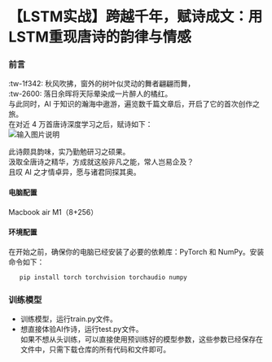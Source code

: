 # 【LSTM实战】跨越千年，赋诗成文：用LSTM重现唐诗的韵律与情感
### 前言
 :tw-1f342: 秋风吹拂，窗外的树叶似灵动的舞者翩翩而舞，<br>
 :tw-2600: 落日余晖将天际晕染成一片醉人的橘红。<br>
与此同时，AI 于知识的瀚海中遨游，遍览数千篇文章后，开启了它的首次创作之旅。<br>
在对近 4 万首唐诗深度学习之后，赋诗如下：<br>
![输入图片说明](https://foruda.gitee.com/images/1732327057440910270/5644e780_11594061.png "截屏2024-11-22 13.26.17.png")

此诗颇具韵味，实乃勤勉研习之硕果。<br>汲取全唐诗之精华，方成就这般非凡之能，常人岂易企及？<br>
且叹 AI 之才情卓异，愿与诸君同探其奥。


#### 电脑配置
Macbook air M1（8+256）


#### 环境配置

在开始之前，确保你的电脑已经安装了必要的依赖库：PyTorch 和 NumPy。安装命令如下：
```bash
   pip install torch torchvision torchaudio numpy

```
### 训练模型

- 训练模型，运行train.py文件。
- 想直接体验AI作诗，运行test.py文件。<br>
如果不想从头训练，可以直接使用预训练好的模型参数，这些参数已经保存在文件中，只需下载仓库的所有代码和文件即可。
